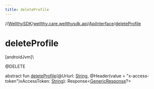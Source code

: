 ```yaml
---
title: deleteProfile
---
```

//[WellthySDK](../../../index.html)/[wellthy.care.wellthysdk.api](../index.html)/[ApiInterface](index.html)/[deleteProfile](delete-profile.html)



# deleteProfile



[androidJvm]\




@DELETE



abstract fun [deleteProfile](delete-profile.html)(@Urlurl: [String](https://kotlinlang.org/api/latest/jvm/stdlib/kotlin/-string/index.html), @Header(value = "x-access-token")xAccessToken: [String](https://kotlinlang.org/api/latest/jvm/stdlib/kotlin/-string/index.html)): Response&lt;[GenericResponse](../../wellthy.care.wellthysdk.data.diary/-generic-response/index.html)?&gt;




